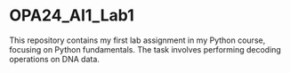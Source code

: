 # OPA24_AI1_Lab1
This repository contains my first lab assignment in my Python course, focusing on Python fundamentals. The task involves performing decoding operations on DNA data.
